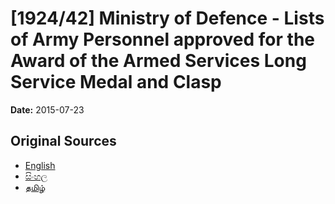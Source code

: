 # [1924/42] Ministry of Defence - Lists of Army Personnel approved for the Award of the Armed Services Long Service Medal and Clasp

**Date:** 2015-07-23

## Original Sources

- [English](https://documents.gov.lk/view/extra-gazettes/2015/7/1924-42_E.pdf)
- [සිංහල](https://documents.gov.lk/view/extra-gazettes/2015/7/1924-42_S.pdf)
- [தமிழ்](https://documents.gov.lk/view/extra-gazettes/2015/7/1924-42_T.pdf)
